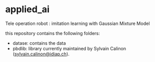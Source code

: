 # applied_ai
Tele operation robot : imitation learning with Gaussian Mixture Model



this repository contains the following folders:
* datase: contains the data
* pbdlib: library currently maintained by Sylvain Calinon (sylvain.calinon@idiap.ch).
